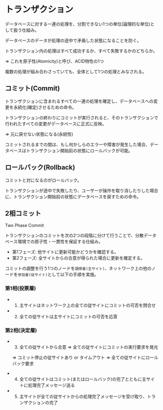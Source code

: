 # トランザクション

データベースに対する一連の処理を、分割できない1つの単位(論理的な単位)として扱う仕組み。

データベースのデータが処理の途中で矛盾した状態になることを防ぐ。

トランザクション内の処理はすべて成功するか、すべて失敗するかのどちらか。

=> これを原子性(Atomicity)と呼び、ACID特性の1つ

複数の処理が組み合わさっていても、全体として1つの処理とみなされる。

## コミット(Commit)

トランザクションに含まれるすべての一連の処理を確定し、データベースへの変更を永続化(確定)させるための命令。

トランザクションの終わりにコミットが実行されると、そのトランザクションで行われたすべての変更がデータベースに正式に反映。

=> 元に戻せない状態になる(永続性)

コミットされるまでの間は、もし何かしらのエラーや障害が発生した場合、データベースはトランザクション開始前の状態にロールバックが可能。

## ロールバック(Rollback)

コミットと対になるのがロールバック。

トランザクションが途中で失敗したり、ユーザーが操作を取り消したりした場合に、トランザクション開始前の状態にデータベースを戻すための命令。

## 2相コミット

Two Phase Commit

トランザクションのコミットを次の2つの段階に分けて行うことで、分散データベース環境での原子性・一貫性を保証する仕組み。

- 第1フェーズ: 他サイトに更新可能かどうかを確認する。
- 第2フェーズ: 全サイトからの合意が得られた場合に更新を確定する。

コミットの調整を行う1つのノードを`調停者(主サイト)`、ネットワーク上の他のノードを`参加者(従サイト)`として以下の手順を実施。

### 第1相(投票層)

- 1. 主サイトはネットワーク上の全ての従サイトにコミットの可否を問合せ
- 2. 全ての従サイトは主サイトにコミットの可否を応答

### 第2相(決定層)

- 3. 全ての従サイトから合意 => 全ての従サイトにコミットの実行要求を発光

  => コミット停止の従サイトあり or タイムアウト => 全ての従サイトにロールバック要求

- 4. 全ての従サイトはコミット(またはロールバック)の完了とともに主サイトに処理完了メッセージ送る
- 5. 主サイトが全ての従サイトからの処理完了メッセージを受け取り、トランザクションの完了

